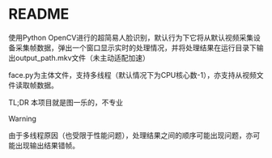 # README

使用Python OpenCV进行的超简易人脸识别，默认行为下它将从默认视频采集设备采集帧数据，弹出一个窗口显示实时的处理情况，并将处理结果在运行目录下输出output_path.mkv文件（未主动适配加速）

face.py为主体文件，支持多线程（默认情况下为CPU核心数-1），亦支持从视频文件读取帧数据。

TL;DR 本项目就是图一乐的，不专业

> [!WARNING]
> 由于多线程原因（也受限于性能问题），处理结果之间的顺序可能出现问题，亦可能出现输出结果错帧。

